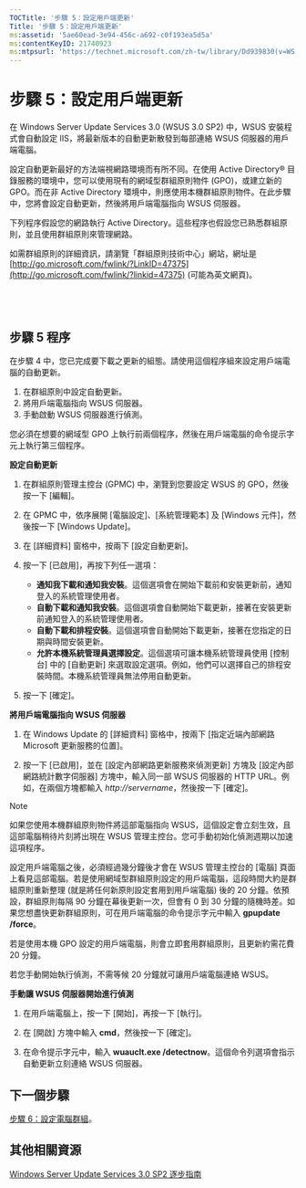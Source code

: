 ```yaml
---
TOCTitle: '步驟 5：設定用戶端更新'
Title: '步驟 5：設定用戶端更新'
ms:assetid: '5ae60ead-3e94-456c-a692-c0f193ea5d5a'
ms:contentKeyID: 21740923
ms:mtpsurl: 'https://technet.microsoft.com/zh-tw/library/Dd939830(v=WS.10)'
---
```


步驟 5：設定用戶端更新
======================

在 Windows Server Update Services 3.0 (WSUS 3.0 SP2) 中，WSUS 安裝程式會自動設定 IIS，將最新版本的自動更新散發到每部連絡 WSUS 伺服器的用戶端電腦。

設定自動更新最好的方法端視網路環境而有所不同。在使用 Active Directory® 目錄服務的環境中，您可以使用現有的網域型群組原則物件 (GPO)，或建立新的 GPO。而在非 Active Directory 環境中，則應使用本機群組原則物件。在此步驟中，您將會設定自動更新，然後將用戶端電腦指向 WSUS 伺服器。

下列程序假設您的網路執行 Active Directory。這些程序也假設您已熟悉群組原則，並且使用群組原則來管理網路。

如需群組原則的詳細資訊，請瀏覽「群組原則技術中心」網站，網址是 [http://go.microsoft.com/fwlink/?LinkID=47375](http://go.microsoft.com/fwlink/?linkid=47375) (可能為英文網頁)。

 
-

步驟 5 程序
-----------

在步驟 4 中，您已完成要下載之更新的組態。請使用這個程序組來設定用戶端電腦的自動更新。

1.  在群組原則中設定自動更新。
2.  將用戶端電腦指向 WSUS 伺服器。
3.  手動啟動 WSUS 伺服器進行偵測。

您必須在想要的網域型 GPO 上執行前兩個程序，然後在用戶端電腦的命令提示字元上執行第三個程序。

**設定自動更新**
1.  在群組原則管理主控台 (GPMC) 中，瀏覽到您要設定 WSUS 的 GPO，然後按一下 \[編輯\]。

2.  在 GPMC 中，依序展開 \[電腦設定\]、\[系統管理範本\] 及 \[Windows 元件\]，然後按一下 \[Windows Update\]。

3.  在 \[詳細資料\] 窗格中，按兩下 \[設定自動更新\]。

4.  按一下 \[已啟用\]，再按下列任一選項：

    -   **通知我下載和通知我安裝**。這個選項會在開始下載前和安裝更新前，通知登入的系統管理使用者。
    -   **自動下載和通知我安裝**。這個選項會自動開始下載更新，接著在安裝更新前通知登入的系統管理使用者。
    -   **自動下載和排程安裝**。這個選項會自動開始下載更新，接著在您指定的日期與時間安裝更新。
    -   **允許本機系統管理員選擇設定**。這個選項可讓本機系統管理員使用 \[控制台\] 中的 \[自動更新\] 來選取設定選項。例如，他們可以選擇自己的排程安裝時間。本機系統管理員無法停用自動更新。

5.  按一下 \[確定\]。

**將用戶端電腦指向 WSUS 伺服器**
1.  在 Windows Update 的 \[詳細資料\] 窗格中，按兩下 \[指定近端內部網路 Microsoft 更新服務的位置\]。

2.  按一下 \[已啟用\]，並在 \[設定內部網路更新服務來偵測更新\] 方塊及 \[設定內部網路統計數字伺服器\] 方塊中，輸入同一部 WSUS 伺服器的 HTTP URL。例如，在兩個方塊都輸入 *http://servername*，然後按一下 \[確定\]。

 
> [!NOTE]  
> 如果您使用本機群組原則物件將這部電腦指向 WSUS，這個設定會立刻生效，且這部電腦稍待片刻將出現在 WSUS 管理主控台。您可手動初始化偵測週期以加速這項程序。

設定用戶端電腦之後，必須經過幾分鐘後才會在 WSUS 管理主控台的 \[電腦\] 頁面上看見這部電腦。若是使用網域型群組原則設定的用戶端電腦，這段時間大約是群組原則重新整理 (就是將任何新原則設定套用到用戶端電腦) 後的 20 分鐘。依預設，群組原則每隔 90 分鐘在幕後更新一次，但會有 0 到 30 分鐘的隨機時差。如果您想盡快更新群組原則，可在用戶端電腦的命令提示字元中輸入 **gpupdate /force**。

若是使用本機 GPO 設定的用戶端電腦，則會立即套用群組原則，且更新約需花費 20 分鐘。

若您手動開始執行偵測，不需等候 20 分鐘就可讓用戶端電腦連絡 WSUS。

**手動讓 WSUS 伺服器開始進行偵測**
1.  在用戶端電腦上，按一下 \[開始\]，再按一下 \[執行\]。

2.  在 \[開啟\] 方塊中輸入 **cmd**，然後按一下 \[確定\]。

3.  在命令提示字元中，輸入 **wuauclt.exe /detectnow**。這個命令列選項會指示自動更新立刻連絡 WSUS 伺服器。

下一個步驟
----------

[步驟 6：設定電腦群組](https://technet.microsoft.com/70518732-2179-4e41-9609-7f9999867f41)。

其他相關資源
------------

[Windows Server Update Services 3.0 SP2 逐步指南](https://technet.microsoft.com/4b504edc-93b3-45b0-a7e8-d0107f1a4442)
